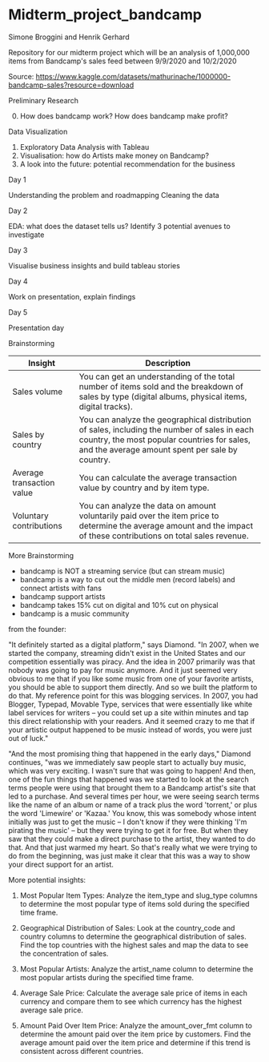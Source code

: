 # Midterm_project_bandcamp

Simone Broggini and Henrik Gerhard

Repository for our midterm project which will be an analysis of 1,000,000 items from Bandcamp's sales feed between 9/9/2020 and 10/2/2020

Source: https://www.kaggle.com/datasets/mathurinache/1000000-bandcamp-sales?resource=download

Preliminary Research

0. How does bandcamp work? How does bandcamp make profit?

Data Visualization 

1. Exploratory Data Analysis with Tableau
2. Visualisation: how do Artists make money on Bandcamp?
3. A look into the future: potential recommendation for the business

Day 1

Understanding the problem and roadmapping
Cleaning the data

Day 2

EDA: what does the dataset tells us?
Identify 3 potential avenues to investigate

Day 3

Visualise business insights and build tableau stories

Day 4

Work on presentation, explain findings

Day 5 

Presentation day

Brainstorming

| Insight | Description |
| --- | --- |
| Sales volume | You can get an understanding of the total number of items sold and the breakdown of sales by type (digital albums, physical items, digital tracks). |
| Sales by country | You can analyze the geographical distribution of sales, including the number of sales in each country, the most popular countries for sales, and the average amount spent per sale by country. |
| Average transaction value | You can calculate the average transaction value by country and by item type. |
| Voluntary contributions | You can analyze the data on amount voluntarily paid over the item price to determine the average amount and the impact of these contributions on total sales revenue. |


More Brainstorming

- bandcamp is NOT a streaming service (but can stream music)
- bandcamp is a way to cut out the middle men (record labels) and connect artists with fans
- bandcamp support artists
- bandcamp takes 15% cut on digital and 10% cut on physical
- bandcamp is a music community

from the founder:

"It definitely started as a digital platform," says Diamond. "In 2007, when we started the company, streaming didn't exist in the United States and our competition essentially was piracy. And the idea in 2007 primarily was that nobody was going to pay for music anymore. And it just seemed very obvious to me that if you like some music from one of your favorite artists, you should be able to support them directly. And so we built the platform to do that. My reference point for this was blogging services. In 2007, you had Blogger, Typepad, Movable Type, services that were essentially like white label services for writers – you could set up a site within minutes and tap this direct relationship with your readers. And it seemed crazy to me that if your artistic output happened to be music instead of words, you were just out of luck."

"And the most promising thing that happened in the early days," Diamond continues, "was we immediately saw people start to actually buy music, which was very exciting. I wasn't sure that was going to happen! And then, one of the fun things that happened was we started to look at the search terms people were using that brought them to a Bandcamp artist's site that led to a purchase. And several times per hour, we were seeing search terms like the name of an album or name of a track plus the word 'torrent,' or plus the word 'Limewire' or 'Kazaa.' You know, this was somebody whose intent initially was just to get the music – I don't know if they were thinking 'I'm pirating the music' – but they were trying to get it for free. But when they saw that they could make a direct purchase to the artist, they wanted to do that. And that just warmed my heart. So that's really what we were trying to do from the beginning, was just make it clear that this was a way to show your direct support for an artist.

More potential insights:

1. Most Popular Item Types: Analyze the item_type and slug_type columns to determine the most popular type of items sold during the specified time frame.

2. Geographical Distribution of Sales: Look at the country_code and country columns to determine the geographical distribution of sales. Find the top countries with the highest sales and map the data to see the concentration of sales.

3. Most Popular Artists: Analyze the artist_name column to determine the most popular artists during the specified time frame.

4. Average Sale Price: Calculate the average sale price of items in each currency and compare them to see which currency has the highest average sale price.

5. Amount Paid Over Item Price: Analyze the amount_over_fmt column to determine the amount paid over the item price by customers. Find the average amount paid over the item price and determine if this trend is consistent across different countries.



